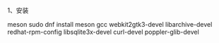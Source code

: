 
1、安装

meson
sudo dnf install meson gcc webkit2gtk3-devel libarchive-devel redhat-rpm-config     libsqlite3x-devel curl-devel poppler-glib-devel

